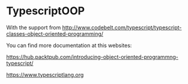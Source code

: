 # TypescriptOOP
With the support from  http://www.codebelt.com/typescript/typescript-classes-object-oriented-programming/

You can find more documentation at this websites:

https://hub.packtpub.com/introducing-object-oriented-programmng-typescript/

https://www.typescriptlang.org
